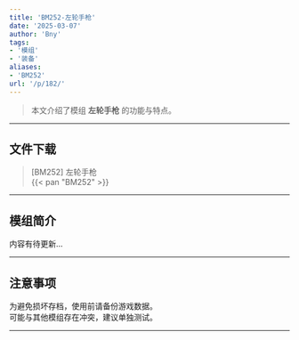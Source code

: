 ```yaml
---
title: 'BM252-左轮手枪'
date: '2025-03-07'
author: 'Bny'
tags:
- '模组'
- '装备'
aliases:
- 'BM252'
url: '/p/182/'
---
```


> 本文介绍了模组 **左轮手枪** 的功能与特点。

---

## 文件下载

> [BM252] 左轮手枪  
{{< pan "BM252" >}}  

---

## 模组简介

>  
内容有待更新...  

---

## 注意事项

>  
为避免损坏存档，使用前请备份游戏数据。  
可能与其他模组存在冲突，建议单独测试。  

---

